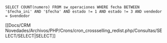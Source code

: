 `SELECT COUNT(numero) FROM sw_operaciones WHERE fecha BETWEEN '$fecha_ini' AND '$fecha' AND estado != 1 AND estado != 3 AND vendedor = $vendedor`

[[Docs/CRM Novedades/Archivos/PHP/Crons/cron_crossselling_redist.php/Consultas/SELECT/SELECT|SELECT]]